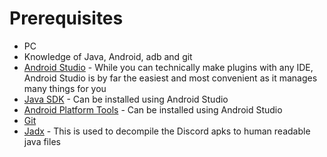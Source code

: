 # Prerequisites

- PC
- Knowledge of Java, Android, adb and git
- [Android Studio](https://developer.android.com/studio) - While you can technically make plugins with any IDE, Android Studio is by far the easiest and most convenient as it manages many things for you
- [Java SDK](https://jdk.java.net/16/) - Can be installed using Android Studio
- [Android Platform Tools](https://developer.android.com/studio/releases/platform-tools) - Can be installed using Android Studio
- [Git](https://git-scm.com/downloads)
- [Jadx](https://github.com/Juby210/jadx) - This is used to decompile the Discord apks to human readable java files
